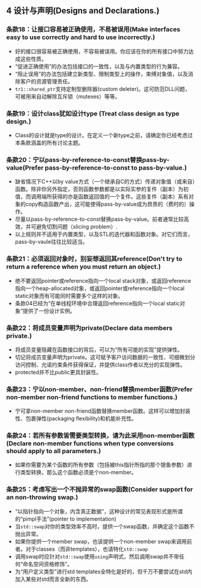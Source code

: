 ## 4 设计与声明(Designs and Declarations.)
### 条款18：让接口容易被正确使用，不易被误用(Make interfaces easy to use correctly and hard to use incorrectly.)
- 好的接口很容易被正确使用，不容易被误用。你应该在你的所有接口中努力达成这些性质。
- “促进正确使用”的办法包括接口的一致性，以及与内置类型的行为兼容。
- “阻止误用”的办法包括建立新类型、限制类型上的操作，束缚对象值，以及消除客户的资源管理责任。
- `tr1::shared_ptr`支持定制型删除器(custom deleter)。这可防范DLL问题，可被用来自动解除互斥锁（mutexes）等等。

### 条款19：设计class犹如设计type (Treat class design as type design.)
- Class的设计就是type的设计。在定义一个新type之前，请确定你已经考虑过本条款涵盖的所有讨论主题。

### 条款20：宁以pass-by-reference-to-const替换pass-by-value(Prefer pass-by-reference-to-const to pass-by-value.)
- 缺省情况下C++以by value方式（一个继承自C的方式）传递对象值（或来自）函数。除非你另外指定，否则函数参数都是以实际实参的复件（副本）为初值，而调用端所获得的亦是函数返回值的一个复件。这些复件（副本）系有对象的copy构造函数产出，这可能使得pass-by-value成为昂贵的（费时的）操作。
- 尽量以pass-by-reference-to-const替换pass-by-value。前者通常比较高效，并可避免切割问题（slicing problem）.
- 以上规则并不适用于内置类型，以及STL的迭代器和函数对象。对它们而言，pass-by-vaule往往比较适当。

### 条款21：必须返回对象时，别妄想返回其reference(Don't try to return a reference when you must return an object.)
- 绝不要返回pointer或reference指向一个local stack对象，或返回reference指向一个heap-allocated对象，或返回pointer或reference指向一个local static对象而有可能同时需要多个这样的对象。
- 条款04已经为“在单线程环境中合理返回reference指向一个local static对象”提供了一份设计实例。

### 条款22：将成员变量声明为private(Declare data members private.)
- 将成员变量隐藏在函数接口的背后，可以为“所有可能的实现”提供弹性。
- 切记将成员变量声明为private。这可赋予客户访问数据的一致性、可细微划分访问控制、允诺约束条件获得保证，并提供class作者以充分的实现弹性。
- protected并不比public更具封装性。

### 条款23：宁以non-member、non-friend替换member函数(Prefer non-member non-friend functions to member functions.)
- 宁可拿non-member non-friend函数替换member函数。这样可以增加封装性、包裹弹性(packaging flexibility)和机能补充性。

### 条款24：若所有参数皆需要类型转换，请为此采用non-member函数(Declare non-member functions when type conversions should apply to all parameters.)
- 如果你需要为某个函数的所有参数（包括被this指针所指的那个银鱼参数）进行类型转换，那么这个函数必须是个non-member。

### 条款25：考虑写出一个不抛异常的swap函数(Consider support for an non-throwing swap.)
- “以指针指向一个对象，内含真正数据”，这种设计的常见表现形式是所谓的“pimpl手法”(pointer to implementation)
- 当`std::swap`对你的类型效率不高时，提供一个swap函数，并确定这个函数不抛出异常。
- 如果你提供一个member swap，也该提供一个non-member swap来调用前者。对于classes（而非templates），也请特化`std::swap`
- 调用swap时应针对`std::swap`使用`using`声明式，然后调用swap并不带任何“命名空间资格修饰”。
- 为“用户定义类型”进行std templates全特化是好的，但千万不要尝试在std内加入某些对std而言全新的东西。